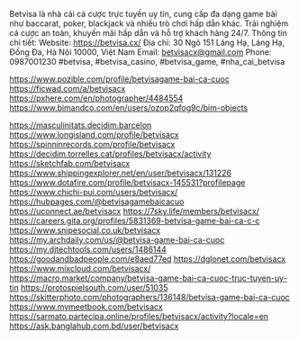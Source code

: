 Betvisa là nhà cái cá cược trực tuyến uy tín, cung cấp đa dạng game bài như baccarat, poker, blackjack và nhiều trò chơi hấp dẫn khác. Trải nghiệm cá cược an toàn, khuyến mãi hấp dẫn và hỗ trợ khách hàng 24/7.
Thông tin chi tiết:
Website: https://betvisa.cx/
Địa chỉ: 30 Ngõ 151 Láng Hạ, Láng Hạ, Đống Đa, Hà Nội 10000, Việt Nam
Email: betvisacx@gmail.com
Phone: 0987001230
#betvisa, #betvisa_casino, #betvisa_game, #nha_cai_betvisa 

https://www.pozible.com/profile/betvisagame-bai-ca-cuoc
https://ficwad.com/a/betvisacx
https://pxhere.com/en/photographer/4484554
https://www.bimandco.com/en/users/ozop2qfog9c/bim-objects

https://masculinitats.decidim.barcelon
https://www.longisland.com/profile/betvisacx
https://spinninrecords.com/profile/betvisacx
https://decidim.torrelles.cat/profiles/betvisacx/activity
https://sketchfab.com/betvisacx
https://www.shippingexplorer.net/en/user/betvisacx/131226
https://www.dotafire.com/profile/betvisacx-145531?profilepage
https://www.chichi-pui.com/users/betvisacx/
https://hubpages.com/@betvisagamebaicacuo
https://uconnect.ae/betvisacx
https://7sky.life/members/betvisacx/
https://careers.gita.org/profiles/5831369-betvisa-game-bai-ca-c-c
https://www.snipesocial.co.uk/betvisacx
https://my.archdaily.com/us/@betvisa-game-bai-ca-cuoc
https://my.djtechtools.com/users/1486144
https://goodandbadpeople.com/e8aed77ed
https://dglonet.com/betvisacx
https://www.mixcloud.com/betvisacx/
https://macro.market/company/betvisa-game-bai-ca-cuoc-truc-tuyen-uy-tin
https://protospielsouth.com/user/51035
https://skitterphoto.com/photographers/136148/betvisa-game-bai-ca-cuoc
https://www.mymeetbook.com/betvisacx
https://sarmato.partecipa.online/profiles/betvisacx/activity?locale=en
https://ask.banglahub.com.bd/user/betvisacx